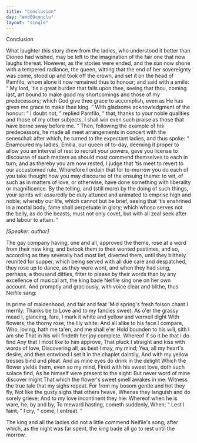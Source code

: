 ```yaml
---
title: "Conclusion"
day: "end09conclu"
layout: "single"
---
```

<html>
 <head>
 </head>
 <body>
  <div id="d09conclu" type="conclusion" who="author">
   <head>
    Conclusion
   </head>
   <p>
    <milestone id="p09970001"/>
    What laughter this story drew from the ladies, who understood it
 better than Dioneo had wished, may be left to the imagination of
 the fair one that now laughs thereat.
    <milestone id="p09970002"/>
    However, as the stories were
 ended, and the sun now shone with a tempered radiance, the queen,
 witting that the end of her sovereignty was come, stood up and took
 off the crown, and set it on the head of Pamfilo, whom alone it now
 remained thus to honour; and said with a smile:
    <q direct="unspecified">
     My lord, 'tis
 a great burden that falls upon thee, seeing that thou, coming last, art
 bound to make good my shortcomings and those of my predecessors;
 which God give thee grace to accomplish, even as He has given me
 grace to make thee king.
    </q>
    <milestone id="p09970003"/>
    With gladsome acknowledgment of the
 honour:
    <q direct="unspecified">
     I doubt not,
    </q>
    replied Pamfilo,
    <q direct="unspecified">
     that, thanks to your
 noble qualities and those of my other subjects, I shall win even such
 praise as those that have borne sway before me.
    </q>
    Then, following
 the example of his predecessors, he made all meet arrangements in
 concert with the seneschal: after which, he turned to the expectant
 ladies, and thus spoke:
    <milestone id="p09970004"/>
    <q direct="unspecified">
     Enamoured my ladies, Emilia, our queen
 of to-day, deeming it proper to allow you an interval of rest to recruit
 your powers, gave you license to discourse of such matters as should
 most commend themselves to each in turn; and as thereby you are
 now rested, I judge that 'tis meet to revert to our accustomed rule.
 Wherefore I ordain that for to-morrow you do each of you take
 thought how you may discourse of the ensuing theme: to wit, of
 such as in matters of love, or otherwise, have done something with
 liberality or magnificence.
     <milestone id="p09970005"/>
     By the telling, and (still more) by the
 doing of such things, your spirits will assuredly be duly attuned and
     <pb n="311"/>
     animated
 to emprise high and noble; whereby our life, which cannot
 but be brief, seeing that 'tis enshrined in a mortal body, fame
 shall perpetuate in glory; which whoso serves not the belly, as do the
 beasts, must not only covet, but with all zeal seek after and labour to
 attain.
    </q>
   </p>
   <p>
    <i>
     [Speaker: author]
    </i>
   </p>
   <p>
    <milestone id="p09970006"/>
    The gay company having, one and all, approved the theme, rose
 at a word from their new king, and betook them to their wonted
 pastimes, and so, according as they severally had most lief, diverted
 them,
    <milestone id="p09970007"/>
    until they blithely reunited for supper, which being served
 with all due care and despatched, they rose up to dance, as they were
 wont, and when they had sung, perhaps, a thousand ditties, fitter to
 please by their words than by any excellence of musical art, the king
 bade Neifile sing one on her own account. And promptly and
 graciously, with voice clear and blithe, thus Neifile sang:
   </p>
   <div3 type="song" who="neifile">
    <lg>
     <milestone id="p09970008"/>
     <l>
      In prime of maidenhood, and fair and feat
     </l>
     <l>
      'Mid spring's fresh foison chant I merrily:
     </l>
     <l>
      Thanks be to Love and to my fancies sweet.
     </l>
    </lg>
    <lg>
     <milestone id="p09970009"/>
     <l>
      As o'er the grassy mead I, glancing, fare,
     </l>
     <l>
      I mark it white and yellow and vermeil dight
     </l>
     <l>
      With flowers, the thorny rose, the lily white:
     </l>
     <l>
      And all alike to his face I compare,
     </l>
     <l>
      Who, loving, hath me ta'en, and me shall e'er
     </l>
     <l>
      Hold bounden to his will, sith I am she
     </l>
     <l>
      That in his will findeth her joy complete.
     </l>
    </lg>
    <lg>
     <milestone id="p09970010"/>
     <l>
      Whereof if so it be that I do find
     </l>
     <l>
      Any that I most like to him approve,
     </l>
     <l>
      That pluck I straight and kiss with words of love,
     </l>
     <l>
      Discovering all, as best I may, my mind;
     </l>
     <l>
      Yea, all my heart's desire; and then entwined
     </l>
     <l>
      I set it in the chaplet daintily,
     </l>
     <l>
      And with my yellow tresses bind and pleat.
     </l>
    </lg>
    <lg>
     <milestone id="p09970011"/>
     <l>
      And as mine eyes do drink in the delight
     </l>
     <l>
      Which the flower yields them, even so my mind,
     </l>
     <l>
      Fired with his sweet love, doth such solace find,
     </l>
     <l>
      As he himself were present to the sight:
     </l>
     <l>
      But never word of mine discover might
     </l>
     <l>
      That which the flower's sweet smell awakes in me:
     </l>
     <l>
      Witness the true tale that my sighs repeat.
     </l>
    </lg>
    <pb n="312"/>
    <lg>
     <milestone id="p09970012"/>
     <l>
      For from my bosom gentle and hot they fly,
     </l>
     <l>
      Not like the gusty sighs that others heave,
     </l>
     <l>
      Whenas they languish and do sorely grieve;
     </l>
     <l>
      And to my love incontinent they hie:
     </l>
     <l>
      Whereof when he is ware, he, by and by,
     </l>
     <l>
      To meward hasting, cometh suddenly,
     </l>
     <l>
      When:
      <q direct="unspecified">
       Lest I faint,
      </q>
      I cry,
      <q direct="unspecified">
       come, I entreat.
      </q>
     </l>
    </lg>
   </div3>
   <p>
    <milestone id="p09970013"/>
    The king and all the ladies did not a little commend Neifile's
 song; after which, as the night was far spent, the king bade all go to
 rest until the morrow.
   </p>
  </div>
 </body>
</html>